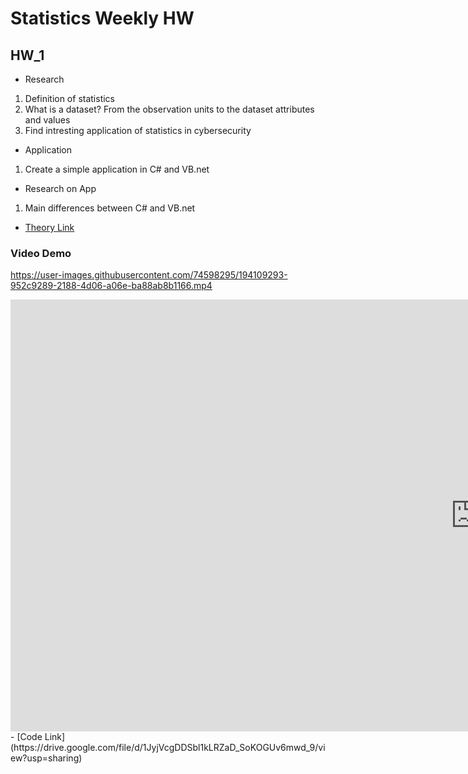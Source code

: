 # Statistics Weekly HW

## HW_1

* Research
1. Definition of statistics
2. What is a dataset? From the observation units to the dataset attributes and values
3. Find intresting application of statistics in cybersecurity

* Application
1. Create a simple application in C# and VB.net


* Research on App
1. Main differences between C# and VB.net

- [Theory Link](https://jianlgler.github.io/Statistics/hw_01/) 

### Video Demo

https://user-images.githubusercontent.com/74598295/194109293-952c9289-2188-4d06-a06e-ba88ab8b1166.mp4
<iframe width="1487" height="691" src="https://user-images.githubusercontent.com/74598295/194109293-952c9289-2188-4d06-a06e-ba88ab8b1166.mp4" frameborder="0" allow="accelerometer; autoplay; clipboard-write; encrypted-media; gyroscope; picture-in-picture" allowfullscreen></iframe>
- [Code Link](https://drive.google.com/file/d/1JyjVcgDDSbl1kLRZaD_SoKOGUv6mwd_9/view?usp=sharing)

